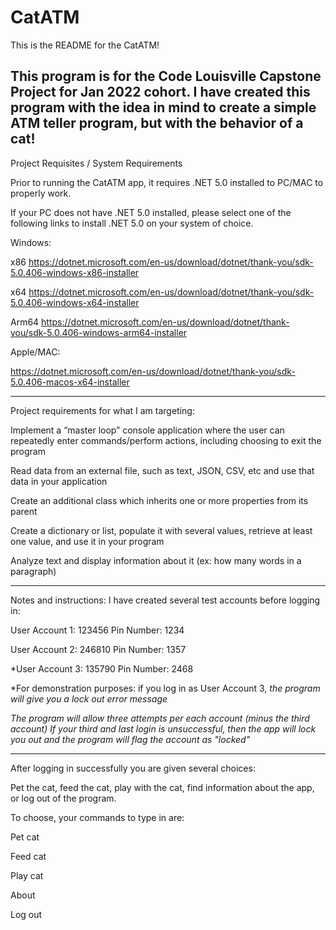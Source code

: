 # CatATM

This is the README for the CatATM!

This program is for the Code Louisville Capstone Project for Jan 2022 cohort.
I have created this program with the idea in mind to create a simple ATM teller program,
but with the behavior of a cat!
-------------------------------------------------------

Project Requisites / System Requirements

Prior to running the CatATM app, it requires .NET 5.0 installed to PC/MAC to properly work.


If your PC does not have .NET 5.0 installed, please select one of the following links to install .NET 5.0 on your system of choice.

Windows:

x86
https://dotnet.microsoft.com/en-us/download/dotnet/thank-you/sdk-5.0.406-windows-x86-installer

x64
https://dotnet.microsoft.com/en-us/download/dotnet/thank-you/sdk-5.0.406-windows-x64-installer

Arm64
https://dotnet.microsoft.com/en-us/download/dotnet/thank-you/sdk-5.0.406-windows-arm64-installer



Apple/MAC:

https://dotnet.microsoft.com/en-us/download/dotnet/thank-you/sdk-5.0.406-macos-x64-installer




-------------------------------------------------------

Project requirements for what I am targeting:

Implement a “master loop” console application where the user can repeatedly enter commands/perform actions, including choosing to exit the program

Read data from an external file, such as text, JSON, CSV, etc and use that data in your application

Create an additional class which inherits one or more properties from its parent

Create a dictionary or list, populate it with several values, retrieve at least one value, and use it in your program

Analyze text and display information about it (ex: how many words in a paragraph)



---------------------------------------------
Notes and instructions: 
I have created several test accounts before logging in:

User Account 1: 123456
Pin Number: 1234

User Account 2: 246810
Pin Number: 1357

*User Account 3: 135790
Pin Number: 2468

*For demonstration purposes: if you log in as User Account 3, 
*the program will give you a lock out error message*

*The program will allow three attempts per each account (minus the third account)*
*If your third and last login is unsuccessful, then the app will lock you out and the program will flag the account as "locked"*

-------------------------------------------------------


After logging in successfully you are given several choices:

Pet the cat, feed the cat, play with the cat, find information about the app, or log out of the program.

To choose, your commands to type in are:

  Pet cat

  Feed cat

  Play cat
  
  About

  Log out 
